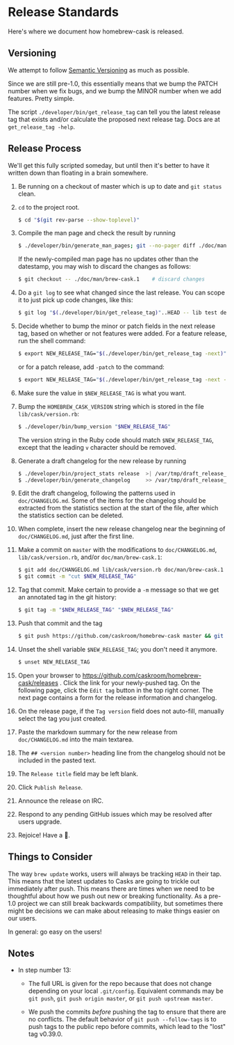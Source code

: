 # Release Standards

Here's where we document how homebrew-cask is released.

## Versioning

We attempt to follow [Semantic Versioning](http://semver.org/) as much as
possible.

Since we are still pre-1.0, this essentially means that we bump the PATCH
number when we fix bugs, and we bump the MINOR number when we add features.
Pretty simple.

The script `./developer/bin/get_release_tag` can tell you the latest release
tag that exists and/or calculate the proposed next release tag.  Docs are at
`get_release_tag -help`.

## Release Process

We'll get this fully scripted someday, but until then it's better to have it
written down than floating in a brain somewhere.

1. Be running on a checkout of master which is up to date and `git status` clean.
2. `cd` to the project root.

	```bash
	$ cd "$(git rev-parse --show-toplevel)"
	```

3. Compile the man page and check the result by running

	```bash
	$ ./developer/bin/generate_man_pages; git --no-pager diff ./doc/man/brew-cask.1
	```
   If the newly-compiled man page has no updates other than the datestamp, you
   may wish to discard the changes as follows:

	```bash
	$ git checkout -- ./doc/man/brew-cask.1    # discard changes
	```

4. Do a `git log` to see what changed since the last release. You can scope it
   to just pick up code changes, like this:

	```bash
	$ git log "$(./developer/bin/get_release_tag)"..HEAD -- lib test developer bin Gemfile Gemfile.lock Rakefile brew-cask.rb
	```

5. Decide whether to bump the minor or patch fields in the next release tag,
   based on whether or not features were added.  For a feature release, run the
   shell command:

	```bash
	$ export NEW_RELEASE_TAG="$(./developer/bin/get_release_tag -next)"; echo "$NEW_RELEASE_TAG"
	```
   or for a patch release, add `-patch` to the command:
	```bash
	$ export NEW_RELEASE_TAG="$(./developer/bin/get_release_tag -next -patch)"; echo "$NEW_RELEASE_TAG"
	```
6. Make sure the value in `$NEW_RELEASE_TAG` is what you want.
7. Bump the `HOMEBREW_CASK_VERSION` string which is stored in the file
   `lib/cask/version.rb`:

	```bash
	$ ./developer/bin/bump_version "$NEW_RELEASE_TAG"
	```
   The version string in the Ruby code should match `$NEW_RELEASE_TAG`,
   except that the leading `v` character should be removed.
8. Generate a draft changelog for the new release by running

	```bash
	$ ./developer/bin/project_stats release  >| /var/tmp/draft_release_changelog.md
	$ ./developer/bin/generate_changelog     >> /var/tmp/draft_release_changelog.md
	```

9. Edit the draft changelog, following the patterns used in `doc/CHANGELOG.md`.
   Some of the items for the changelog should be extracted from the statistics
   section at the start of the file, after which the statistics section can be
   deleted.
10. When complete, insert the new release changelog near the beginning of
    `doc/CHANGELOG.md`, just after the first line.
11. Make a commit on `master` with the modifications to `doc/CHANGELOG.md`,
   `lib/cask/version.rb`, and/or `doc/man/brew-cask.1`:

	```bash
	$ git add doc/CHANGELOG.md lib/cask/version.rb doc/man/brew-cask.1
	$ git commit -m "cut $NEW_RELEASE_TAG"
	```

12. Tag that commit.  Make certain to provide a `-m` message so that we get
    an annotated tag in the git history:

	```bash
	$ git tag -m "$NEW_RELEASE_TAG" "$NEW_RELEASE_TAG"
	```

13. Push that commit and the tag

	```bash
	$ git push https://github.com/caskroom/homebrew-cask master && git push https://github.com/caskroom/homebrew-cask tag "$NEW_RELEASE_TAG"
	```

14. Unset the shell variable `$NEW_RELEASE_TAG`; you don't need it anymore.

	```bash
	$ unset NEW_RELEASE_TAG
	```

15. Open your browser to <https://github.com/caskroom/homebrew-cask/releases> .
    Click the link for your newly-pushed tag.  On the following page, click the
    `Edit tag` button in the top right corner.  The next page contains a form
    for the release information and changelog.
16. On the release page, if the `Tag version` field does not auto-fill, manually
    select the tag you just created.
17. Paste the markdown summary for the new release from `doc/CHANGELOG.md`
    into the main textarea.
18. The `## <version number>` heading line from the changelog should not be
    included in the pasted text.
19. The `Release title` field may be left blank.
20. Click `Publish Release`.
21. Announce the release on IRC.
22. Respond to any pending GitHub issues which may be resolved after users
    upgrade.
23. Rejoice! Have a :cookie:.

## Things to Consider

The way `brew update` works, users will always be tracking `HEAD` in their tap.
This means that the latest updates to Casks are going to trickle out
immediately after push. This means there are times when we need to be
thoughtful about how we push out new or breaking functionality. As a pre-1.0
project we can still break backwards compatibility, but sometimes there might
be decisions we can make about releasing to make things easier on our users.

In general: go easy on the users!

## Notes

* In step number 13:

  * The full URL is given for the repo because that does not change
    depending on your local `.git/config`.  Equivalent commands may be
   `git push`, `git push origin master`, or `git push upstream master`.

  * We push the commits *before* pushing the tag to ensure that there are no
    conflicts.  The default behavior of `git push --follow-tags` is to push
    tags to the public repo before commits, which lead to the "lost" tag
    v0.39.0.
